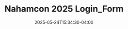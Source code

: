---
title: "Nahamcon 2025 Login_Form"
date: 2025-05-24T15:34:30-04:00
categories:
  - Blog
tags:
  - CTF
  - Nahamcon2025
---